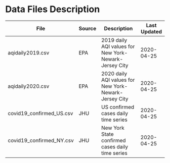 # Data Files Description

File | Source | Description | Last Updated
---- | ------ | ----------- | ------------
aqidaily2019.csv | EPA | 2019 daily AQI values for New York-Newark-Jersey City | 2020-04-25
aqidaily2020.csv | EPA | 2020 daily AQI values for New York-Newark-Jersey City | 2020-04-25
covid19_confirmed_US.csv | JHU | US confirmed cases daily time series | 2020-04-25
covid19_confirmed_NY.csv | JHU | New York State confirmed cases daily time series | 2020-04-25
